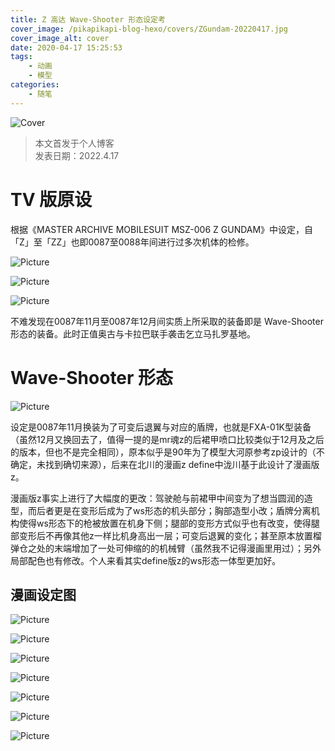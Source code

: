 ```yaml
---
title: Z 高达 Wave-Shooter 形态设定考
cover_image: /pikapikapi-blog-hexo/covers/ZGundam-20220417.jpg
cover_image_alt: cover
date: 2020-04-17 15:25:53
tags:
    - 动画
    - 模型
categories:
    - 随笔
---
```


![Cover](cover-picture.jpg)

> 本文首发于个人博客\
> 发表日期：2022.4.17

# TV 版原设

根据《MASTER ARCHIVE MOBILESUIT MSZ-006 Z GUNDAM》中设定，自「Z」至「ZZ」也即0087至0088年间进行过多次机体的检修。

![Picture](_media/ZGundam-20220417/picture-11.jpg)

![Picture](picture-9.jpg)

![Picture](picture-10.jpg)

不难发现在0087年11月至0087年12月间实质上所采取的装备即是 Wave-Shooter 形态的装备。此时正值奥古与卡拉巴联手袭击乞立马扎罗基地。

# Wave-Shooter 形态

![Picture](picture-8.jpeg)

设定是0087年11月换装为了可变后退翼与对应的盾牌，也就是FXA-01K型装备（虽然12月又换回去了，值得一提的是mr魂z的后裙甲喷口比较类似于12月及之后的版本，但也不是完全相同），原本似乎是90年为了模型大河原参考zp设计的（不确定，未找到确切来源），后来在北川的漫画z define中泷川基于此设计了漫画版z。

漫画版z事实上进行了大幅度的更改：驾驶舱与前裙甲中间变为了想当圆润的造型，而后者更是在变形后成为了ws形态的机头部分；胸部造型小改；盾牌分离机构使得ws形态下的枪被放置在机身下侧；腿部的变形方式似乎也有改变，使得腿部变形后不再像其他z一样比机身高出一层；可变后退翼的变化；甚至原本放置榴弹仓之处的末端增加了一处可伸缩的的机械臂（虽然我不记得漫画里用过）；另外局部配色也有修改。个人来看其实define版z的ws形态一体型更加好。

## 漫画设定图

![Picture](picture-1.jpeg)

![Picture](picture-2.jpeg)

![Picture](picture-3.jpeg)

![Picture](picture-4.jpeg)

![Picture](picture-5.jpeg)

![Picture](picture-6.jpeg)

![Picture](picture-7.jpeg)
